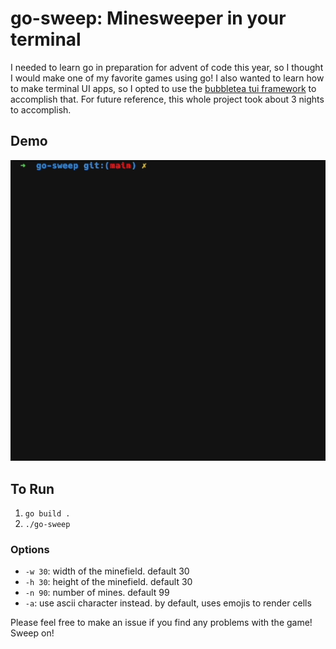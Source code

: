 # go-sweep: Minesweeper in your terminal

I needed to learn go in preparation for advent of code this year, so I thought I would make one of my favorite games using go! I also wanted to learn how to make terminal UI apps, so I opted to use the [bubbletea tui framework](https://github.com/charmbracelet/bubbletea) to accomplish that. For future reference, this whole project took about 3 nights to accomplish.

## Demo

![go-sweep gif](./go-sweep.gif)

## To Run

1. `go build .`
2. `./go-sweep`

### Options

- `-w 30`: width of the minefield. default 30
- `-h 30`: height of the minefield. default 30
- `-n 90`: number of mines. default 99
- `-a`: use ascii character instead. by default, uses emojis to render cells

Please feel free to make an issue if you find any problems with the game! Sweep on!
